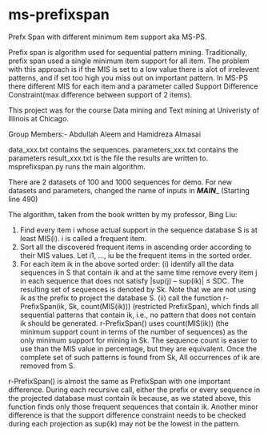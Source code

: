 # ms-prefixspan
Prefx Span with different minimum item support aka MS-PS.

Prefix span is algorithm used for sequential pattern mining. Traditionally, prefix span used a single minimum item support for all item. The problem with this approach is if the MIS is set to a low value there is alot of irrelevent patterns, and if set too high you miss out on important pattern. In MS-PS there different MIS for each item and a parameter called Support Difference Constraint(max difference between support of 2 items).

This project was for the course Data mining and Text mining at Univeristy of Illinois at Chicago.

Group Members:- Abdullah Aleem and Hamidreza Almasai 

data_xxx.txt contains the sequences.
parameters_xxx.txt contains the parameters
result_xxx.txt is the file the results are written to.
msprefixspan.py runs the main algorithm.


There are 2 datasets of 100 and 1000 sequences for demo.
For new datasets and parameters, changed the name of inputs in  ___MAIN____ (Starting line 490)





The algorithm, taken from the book written by my professor, Bing Liu:

1. Find every item i whose actual support in the sequence database S is at
least MIS(i). i is called a frequent item.
2. Sort all the discovered frequent items in ascending order according to
their MIS values. Let i1, …, iu be the frequent items in the sorted order.
3. For each item ik in the above sorted order:
  (i) identify all the data sequences in S that contain ik and at the same
  time remove every item j in each sequence that does not satisfy
  |sup(j) – sup(ik)| ≤ SDC. The resulting set of sequences is denoted by Sk.
  Note that we are not using ik as the prefix to project the database S.
  (ii) call the function r-PrefixSpan(ik, Sk, count(MIS(ik))) (restricted PrefixSpan),
  which finds all sequential patterns that contain ik, i.e., no
  pattern that does not contain ik should be generated. r-PrefixSpan()
  uses count(MIS(ik)) (the minimum support count in terms of the
  number of sequences) as the only minimum support for mining in Sk.
  The sequence count is easier to use than the MIS value in percentage,
  but they are equivalent. Once the complete set of such patterns
  is found from Sk, All occurrences of ik are removed from S.

r-PrefixSpan() is almost the same as PrefixSpan with one important difference.
During each recursive call, either the prefix or every sequence in the
projected database must contain ik because, as we stated above, this function
finds only those frequent sequences that contain ik. Another minor difference
is that the support difference constraint needs to be checked during
each projection as sup(ik) may not be the lowest in the pattern.



